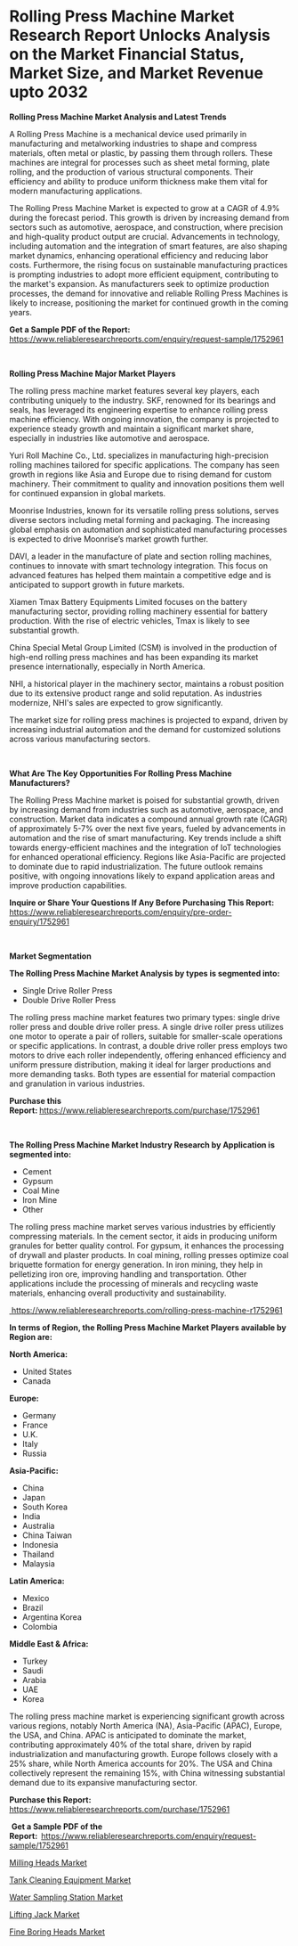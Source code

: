 <p><h1>Rolling Press Machine Market Research Report Unlocks Analysis on the Market Financial Status, Market Size, and Market Revenue upto 2032</h1></p><p><strong>Rolling Press Machine Market Analysis and Latest Trends</strong></p>
<p><p>A Rolling Press Machine is a mechanical device used primarily in manufacturing and metalworking industries to shape and compress materials, often metal or plastic, by passing them through rollers. These machines are integral for processes such as sheet metal forming, plate rolling, and the production of various structural components. Their efficiency and ability to produce uniform thickness make them vital for modern manufacturing applications.</p><p>The Rolling Press Machine Market is expected to grow at a CAGR of 4.9% during the forecast period. This growth is driven by increasing demand from sectors such as automotive, aerospace, and construction, where precision and high-quality product output are crucial. Advancements in technology, including automation and the integration of smart features, are also shaping market dynamics, enhancing operational efficiency and reducing labor costs. Furthermore, the rising focus on sustainable manufacturing practices is prompting industries to adopt more efficient equipment, contributing to the market's expansion. As manufacturers seek to optimize production processes, the demand for innovative and reliable Rolling Press Machines is likely to increase, positioning the market for continued growth in the coming years.</p></p>
<p><strong>Get a Sample PDF of the Report:&nbsp;</strong> <a href="https://www.reliableresearchreports.com/enquiry/request-sample/1752961?utm_campaign=123&utm_medium=2&utm_source=Github&utm_content=ia&utm_term=10042025&utm_id=rolling-press-machine">https://www.reliableresearchreports.com/enquiry/request-sample/1752961</a></p>
<p>&nbsp;</p>
<p><strong>Rolling Press Machine Major Market Players</strong></p>
<p><p>The rolling press machine market features several key players, each contributing uniquely to the industry. SKF, renowned for its bearings and seals, has leveraged its engineering expertise to enhance rolling press machine efficiency. With ongoing innovation, the company is projected to experience steady growth and maintain a significant market share, especially in industries like automotive and aerospace.</p><p>Yuri Roll Machine Co., Ltd. specializes in manufacturing high-precision rolling machines tailored for specific applications. The company has seen growth in regions like Asia and Europe due to rising demand for custom machinery. Their commitment to quality and innovation positions them well for continued expansion in global markets.</p><p>Moonrise Industries, known for its versatile rolling press solutions, serves diverse sectors including metal forming and packaging. The increasing global emphasis on automation and sophisticated manufacturing processes is expected to drive Moonrise’s market growth further.</p><p>DAVI, a leader in the manufacture of plate and section rolling machines, continues to innovate with smart technology integration. This focus on advanced features has helped them maintain a competitive edge and is anticipated to support growth in future markets.</p><p>Xiamen Tmax Battery Equipments Limited focuses on the battery manufacturing sector, providing rolling machinery essential for battery production. With the rise of electric vehicles, Tmax is likely to see substantial growth.</p><p>China Special Metal Group Limited (CSM) is involved in the production of high-end rolling press machines and has been expanding its market presence internationally, especially in North America.</p><p>NHI, a historical player in the machinery sector, maintains a robust position due to its extensive product range and solid reputation. As industries modernize, NHI's sales are expected to grow significantly.</p><p>The market size for rolling press machines is projected to expand, driven by increasing industrial automation and the demand for customized solutions across various manufacturing sectors.</p></p>
<p>&nbsp;</p>
<p><strong>What Are The Key Opportunities For Rolling Press Machine Manufacturers?</strong></p>
<p><p>The Rolling Press Machine market is poised for substantial growth, driven by increasing demand from industries such as automotive, aerospace, and construction. Market data indicates a compound annual growth rate (CAGR) of approximately 5-7% over the next five years, fueled by advancements in automation and the rise of smart manufacturing. Key trends include a shift towards energy-efficient machines and the integration of IoT technologies for enhanced operational efficiency. Regions like Asia-Pacific are projected to dominate due to rapid industrialization. The future outlook remains positive, with ongoing innovations likely to expand application areas and improve production capabilities.</p></p>
<p><strong>Inquire or Share Your Questions If Any Before Purchasing This Report:</strong> <a href="https://www.reliableresearchreports.com/enquiry/pre-order-enquiry/1752961?utm_campaign=123&utm_medium=2&utm_source=Github&utm_content=ia&utm_term=10042025&utm_id=rolling-press-machine">https://www.reliableresearchreports.com/enquiry/pre-order-enquiry/1752961</a></p>
<p>&nbsp;</p>
<p><strong>Market Segmentation</strong></p>
<p><strong>The Rolling Press Machine Market Analysis by types is segmented into:</strong></p>
<p><ul><li>Single Drive Roller Press</li><li>Double Drive Roller Press</li></ul></p>
<p><p>The rolling press machine market features two primary types: single drive roller press and double drive roller press. A single drive roller press utilizes one motor to operate a pair of rollers, suitable for smaller-scale operations or specific applications. In contrast, a double drive roller press employs two motors to drive each roller independently, offering enhanced efficiency and uniform pressure distribution, making it ideal for larger productions and more demanding tasks. Both types are essential for material compaction and granulation in various industries.</p></p>
<p><strong>Purchase this Report:&nbsp;</strong><a href="https://www.reliableresearchreports.com/purchase/1752961?utm_campaign=123&utm_medium=2&utm_source=Github&utm_content=ia&utm_term=10042025&utm_id=rolling-press-machine">https://www.reliableresearchreports.com/purchase/1752961</a></p>
<p>&nbsp;</p>
<p><strong>The Rolling Press Machine Market Industry Research by Application is segmented into:</strong></p>
<p><ul><li>Cement</li><li>Gypsum</li><li>Coal Mine</li><li>Iron Mine</li><li>Other</li></ul></p>
<p><p>The rolling press machine market serves various industries by efficiently compressing materials. In the cement sector, it aids in producing uniform granules for better quality control. For gypsum, it enhances the processing of drywall and plaster products. In coal mining, rolling presses optimize coal briquette formation for energy generation. In iron mining, they help in pelletizing iron ore, improving handling and transportation. Other applications include the processing of minerals and recycling waste materials, enhancing overall productivity and sustainability.</p></p>
<p><a href="https://www.reliableresearchreports.com/rolling-press-machine-r1752961?utm_campaign=123&utm_medium=2&utm_source=Github&utm_content=ia&utm_term=10042025&utm_id=rolling-press-machine">&nbsp;https://www.reliableresearchreports.com/rolling-press-machine-r1752961</a></p>
<p><strong>In terms of Region, the Rolling Press Machine Market Players available by Region are:</strong></p>
<p>
    <p> <strong> North America: </strong>
        <ul>
            <li>United States</li>
            <li>Canada</li>
        </ul>
        </p> 
    <p> <strong> Europe: </strong>
        <ul>
            <li>Germany</li>
            <li>France</li>
            <li>U.K.</li>
            <li>Italy</li>
            <li>Russia</li>
        </ul>
        </p> 
    <p> <strong> Asia-Pacific: </strong>
        <ul>
            <li>China</li>
            <li>Japan</li>
            <li>South Korea</li>
            <li>India</li>
            <li>Australia</li>
            <li>China Taiwan</li>
            <li>Indonesia</li>
            <li>Thailand</li>
            <li>Malaysia</li>
        </ul>
        </p> 
    <p> <strong> Latin America: </strong>
        <ul>
            <li>Mexico</li>
            <li>Brazil</li>
            <li>Argentina Korea</li>
            <li>Colombia</li>
        </ul>
        </p> 
    <p> <strong> Middle East & Africa: </strong>
        <ul>
            <li>Turkey</li>
            <li>Saudi</li>
            <li>Arabia</li>
            <li>UAE</li>
            <li>Korea</li>
        </ul>
    </p>
    </p>
<p><p>The rolling press machine market is experiencing significant growth across various regions, notably North America (NA), Asia-Pacific (APAC), Europe, the USA, and China. APAC is anticipated to dominate the market, contributing approximately 40% of the total share, driven by rapid industrialization and manufacturing growth. Europe follows closely with a 25% share, while North America accounts for 20%. The USA and China collectively represent the remaining 15%, with China witnessing substantial demand due to its expansive manufacturing sector.</p></p>
<p><strong>Purchase this Report: </strong><a href="https://www.reliableresearchreports.com/purchase/1752961?utm_campaign=123&utm_medium=2&utm_source=Github&utm_content=ia&utm_term=10042025&utm_id=rolling-press-machine">https://www.reliableresearchreports.com/purchase/1752961</a></p>
<p>&nbsp;<strong>Get a Sample PDF of the Report:&nbsp;&nbsp;</strong><a href="https://www.reliableresearchreports.com/enquiry/request-sample/1752961?utm_campaign=123&utm_medium=2&utm_source=Github&utm_content=ia&utm_term=10042025&utm_id=rolling-press-machine">https://www.reliableresearchreports.com/enquiry/request-sample/1752961</a></p>
<p><strong></strong></p>
<p><p><a href="https://github.com/saoneubeh8/Market-Research-Report-List-1/blob/main/milling-heads-market.md?utm_campaign=123&utm_medium=2&utm_source=Github&utm_content=ia&utm_term=10042025&utm_id=rolling-press-machine">Milling Heads Market</a></p><p><a href="https://github.com/mohmodsiason/Market-Research-Report-List-1/blob/main/tank-cleaning-equipment-market.md?utm_campaign=123&utm_medium=2&utm_source=Github&utm_content=ia&utm_term=10042025&utm_id=rolling-press-machine">Tank Cleaning Equipment Market</a></p><p><a href="https://github.com/sharphadan/Market-Research-Report-List-1/blob/main/water-sampling-station-market.md?utm_campaign=123&utm_medium=2&utm_source=Github&utm_content=ia&utm_term=10042025&utm_id=rolling-press-machine">Water Sampling Station Market</a></p><p><a href="https://github.com/deyniphytic/Market-Research-Report-List-1/blob/main/lifting-jack-market.md?utm_campaign=123&utm_medium=2&utm_source=Github&utm_content=ia&utm_term=10042025&utm_id=rolling-press-machine">Lifting Jack Market</a></p><p><a href="https://github.com/anggigpps/Market-Research-Report-List-1/blob/main/fine-boring-heads-market.md?utm_campaign=123&utm_medium=2&utm_source=Github&utm_content=ia&utm_term=10042025&utm_id=rolling-press-machine">Fine Boring Heads Market</a></p></p>
